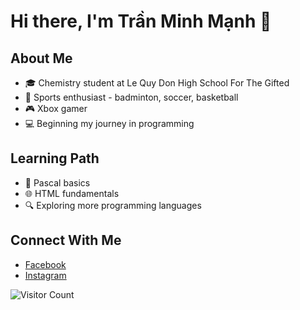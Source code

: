 # Hi there, I'm Trần Minh Mạnh 👋

## About Me
- 🎓 Chemistry student at Le Quy Don High School For The Gifted
- 🏸 Sports enthusiast - badminton, soccer, basketball
- 🎮 Xbox gamer
- 💻 Beginning my journey in programming

## Learning Path
- 📝 Pascal basics
- 🌐 HTML fundamentals
- 🔍 Exploring more programming languages

## Connect With Me
- [Facebook](https://www.facebook.com/tranminhmanh.75/)
- [Instagram](https://www.instagram.com/skydioflyer/)

![Visitor Count](https://profile-counter.glitch.me/Skydio-Flyer/count.svg)
